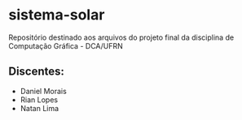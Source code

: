 # sistema-solar
Repositório destinado aos arquivos do projeto final da disciplina de Computação Gráfica - DCA/UFRN

## Discentes:
* Daniel Morais
* Rian Lopes
* Natan Lima
